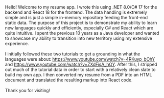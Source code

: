 Hello! Welcome to my resume app. I wrote this using .NET 8.0/C# 17 for the backend and React 18 for the frontend. 
The data handling is extremely simple and is just a simple in-memory repository feeding the front-end static data.
The purpose of this project is to demonstrate my ability to learn new languages quickly and efficiently, especially C# and React which are quite intuitive. 
I spent the previous 10 years as a Java developer and wanted to showcase my ability to transition into new territory using my extensive experience.
<br>
<br>
I initially followed these two tutorials to get a grounding in what the languages were about: https://www.youtube.com/watch?v=4RKuyp_bOhY and https://www.youtube.com/watch?v=ZXdFisA_hOY. After this, I stripped out much of the tutorial data in order to start with a relatively clean slate to build my own app. I then converted my resume from a PDF into an HTML document and translated the resulting markup into React code.
<br>
<br>
Thank you for visiting!
